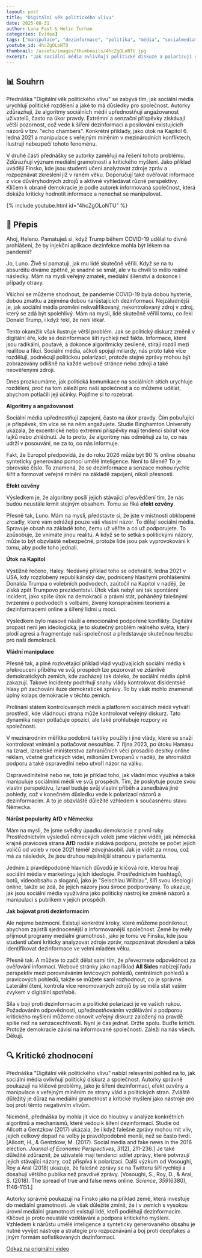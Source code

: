 ```yaml
---
layout: post
title: "Digitální věk politického vlivu"
date: 2025-08-31
author: Luna Fast & Helin Turhan
categories: [videa]
tags: ["manipulace", "dezinformace", "politika", "média", "socialmedia", "demokracie"]
youtube_id: 4hcZgOLoNTU
thumbnail: /assets/images/thumbnails/4hcZgOLoNTU.jpg
excerpt: "Jak sociální média ovlivňují politické diskuze a polarizují společnost? Přednáška zkoumá, jak algoritmy a dezinformace formují veřejné mínění a ohrožují demokracii. Klíčem k obraně je mediální gramotnost a kritické myšlení."
---
```


## 📊 Souhrn

Přednáška "Digitální věk politického vlivu" se zabývá tím, jak sociální média urychlují politické rozdělení a jaké to má důsledky pro společnost. Autorky zdůrazňují, že algoritmy sociálních médií upřednostňují angažovanost uživatelů, často na úkor pravdy. Extrémní a senzační příspěvky získávají větší pozornost, což vede k šíření dezinformací a posilování existujících názorů v tzv. "echo chambers". Konkrétní příklady, jako útok na Kapitol 6. ledna 2021 a manipulace s veřejným míněním v mezinárodních konfliktech, ilustrují nebezpečí tohoto fenoménu.

V druhé části přednášky se autorky zaměřují na řešení tohoto problému. Zdůrazňují význam mediální gramotnosti a kritického myšlení. Jako příklad uvádějí Finsko, kde jsou studenti učeni analyzovat zdroje zpráv a rozpoznávat zkreslení již v raném věku. Doporučují také ověřovat informace z více důvěryhodných zdrojů a aktivně vyhledávat různé perspektivy. Klíčem k obraně demokracie je podle autorek informovaná společnost, která dokáže kriticky hodnotit informace a nenechat se manipulovat.

{% include youtube.html id="4hcZgOLoNTU" %}

## 📝 Přepis

Ahoj, Heleno. Pamatuješ si, když Trump během COVID-19 udělal to divné prohlášení, že by injekční aplikace dezinfekce mohla být lékem na pandemii?

Jo, Luno. Živě si pamatuji, jak mu lidé skutečně věřili. Když se na tu absurditu díváme zpětně, je snadné se smát, ale v tu chvíli to mělo reálné následky. Mám na mysli veřejný zmatek, mediální šílenství a dokonce i případy otravy.

Všichni se můžeme shodnout, že pandemie COVID-19 byla dobou hysterie, dobou zmatku a zejména dobou narůstajících dezinformací. Nejzáludnější je, jak sociální média promění nekvalifikovaný, nekontrolovaný zdroj v zdroj, který se zdá být spolehlivý. Mám na mysli, lidé skutečně věřili tomu, co řekl Donald Trump, i když řekl, že není lékař.

Tento okamžik však ilustruje větší problém. Jak se politický diskurz změnil v digitální éře, kde se dezinformace šíří rychleji než fakta. Informace, které jsou radikální, poutavé, a dokonce algoritmicky zesílené, stírají rozdíl mezi realitou a fikcí. Sociální média, ačkoli spojují miliardy, nás proto také více rozdělují, podněcují politickou polarizaci, protože stejné zprávy mohou být zobrazovány odlišně na každé webové stránce nebo zdroji a také neověřenými zdroji.

Dnes prozkoumáme, jak politická komunikace na sociálních sítích urychluje rozdělení, proč na tom záleží pro naši společnost a co můžeme udělat, abychom potlačili její účinky. Pojďme si to rozebrat.

**Algoritmy a angažovanost**

Sociální média upřednostňují zapojení, často na úkor pravdy. Čím pobuřující je příspěvek, tím více se na něm angažujete. Studie Binghamton University ukázala, že excentrické nebo extrémní příspěvky mají tendenci sbírat více lajků nebo zhlédnutí. Je to proto, že algoritmy nás odměňují za to, co nás udrží v posouvání, ne za to, co nás informuje.

Fakt, že Europol předpovídá, že do roku 2026 může být 90 % online obsahu synteticky generováno pomocí umělé inteligence. Není to šílené? To je obrovské číslo. To znamená, že se dezinformace a senzace mohou rychle šířit a formovat veřejné mínění na základě zapojení, nikoli přesnosti.

**Efekt ozvěny**

Výsledkem je, že algoritmy posílí jejich stávající přesvědčení tím, že nás budou neustále krmit stejným obsahem. Tomu se říká **efekt ozvěny**.

Přesně tak, Luno. Mám na mysli, představte si, že jste v místnosti obklopené zrcadly, které vám odrážejí pouze váš vlastní názor. To dělají sociální média. Spravuje obsah na základě toho, čemu už věříte a co už podporujete. To způsobuje, že vnímáte jinou realitu. A když se to setká s politickými názory, může to být obzvláště nebezpečné, protože lidé jsou pak vyprovokováni k tomu, aby podle toho jednali.

**Útok na Kapitol**

Výstižně řečeno, Haley. Nedávný příklad toho se odehrál 6. ledna 2021 v USA, kdy rozzlobený republikánský dav, podnícený hlasitými prohlášeními Donalda Trumpa o volebních podvodech, zaútočil na Kapitol v naději, že získá zpět Trumpovo prezidentství. Útok však nebyl ani tak spontánní incident, jako spíše útok na demokracii a právní stát, poháněný falešnými tvrzeními o podvodech s volbami, živený konspiračními teoriemi a dezinformacemi online a šířený lidmi u moci.

Výsledkem bylo masové násilí a emocionálně podpořené konflikty. Digitální propast není jen ideologická, je to skutečný problém reálného světa, který plodí agresi a fragmentuje naši společnost a představuje skutečnou hrozbu pro naši demokracii.

**Vládní manipulace**

Přesně tak, a plně rozkvétající příklad vlád využívajících sociální média k překroucení příběhu ve svůj prospěch lze pozorovat ve zdánlivě demokratických zemích, kde zacházejí tak daleko, že sociální média úplně zakazují. Takové incidenty podtrhují snahy vlády kontrolovat disidentské hlasy při zachování iluze demokratické správy. To by však mohlo znamenat úplný kolaps demokracie v těchto zemích.

Prolínání státem kontrolovaných médií a platforem sociálních médií vytváří prostředí, kde vládnoucí strana může kontrolovat veřejný diskurz. Tato dynamika nejen potlačuje opozici, ale také prohlubuje rozpory ve společnosti.

V mezinárodním měřítku podobné taktiky použily i jiné vlády, které se snaží kontrolovat vnímání a potlačovat nesouhlas. 7. října 2023, po útoku Hamásu na Izrael, izraelské ministerstvo zahraničních věcí prosadilo desítky online reklam, včetně grafických videí, milionům Evropanů v naději, že shromáždí podporu a také ospravedlní nebo utvoří názor na válku.

Ospravedlnitelné nebo ne, toto je příklad toho, jak vládní moc využívá a také manipuluje sociálními médii ve svůj prospěch. Tím, že poskytuje pouze svou vlastní perspektivu, Izrael buduje svůj vlastní příběh a zanedbává jiné pohledy, což v konečném důsledku vede k polarizaci názorů a dezinformacím. A to je obzvláště důležité vzhledem k současnému stavu Německa.

**Nárůst popularity AfD v Německu**

Mám na mysli, že jsme svědky úpadku demokracie z první ruky. Prostřednictvím výsledků německých voleb jsme všichni viděli, jak německá krajně pravicová strana **AfD** nadále získává podporu, protože se počet jejích voličů od voleb v roce 2021 téměř zdvojnásobil. Jak je vidět za mnou, což má za následek, že jsou druhou nejsilnější stranou v parlamentu.

Jedním z pravděpodobně hlavních důvodů je klíčová role, kterou hrají sociální média v marketingu jejich ideologie. Prostřednictvím hashtagů, botů, videoobsahu a sloganů, jako je "Seischlau Wilblau", šíří svou ideologii online, takže se zdá, že jejich názory jsou široce podporovány. To ukazuje, jak jsou sociální média využívána jako politický nástroj ke změně názorů a manipulaci s publikem v jejich prospěch.

**Jak bojovat proti dezinformacím**

Ale nejsme bezmocní. Existují konkrétní kroky, které můžeme podniknout, abychom zajistili sjednocenější a informovanější společnost. Země by měly přijmout programy mediální gramotnosti, jako je tomu ve Finsku, kde jsou studenti učeni kriticky analyzovat zdroje zpráv, rozpoznávat zkreslení a také identifikovat dezinformace ve velmi mladém věku.

Přesně tak. A můžete to začít dělat sami tím, že převezmete odpovědnost za ověřování informací. Webové stránky jako například **All Sides** nabízejí řadu perspektiv mezi porovnáváním levicových pohledů, centrálních pohledů a pravicových pohledů, takže se můžete sami rozhodnout, co je správné. Laterální čtení, kontrola více renomovaných zdrojů by se měla stát vaším zvykem v digitální spotřebě.

Síla v boji proti dezinformacím a politické polarizaci je ve vašich rukou. Požadováním odpovědnosti, upřednostňováním vzdělávání a podporou kritického myšlení můžeme obnovit veřejný diskurz založený na pravdě spíše než na senzacechtivosti. Nyní je čas jednat. Držte spolu. Buďte kritičtí. Protože demokracie závisí na informované společnosti. Záleží na nás všech. Děkuji.

## 🔍 Kritické zhodnocení

Přednáška "Digitální věk politického vlivu" nabízí relevantní pohled na to, jak sociální média ovlivňují politický diskurz a společnost. Autorky správně poukazují na klíčové problémy, jako je šíření dezinformací, efekt ozvěny a manipulace s veřejným míněním ze strany vlád a politických stran. Zvláště důležitý je důraz na mediální gramotnost a kritické myšlení jako nástroje pro boj proti těmto negativním vlivům.

Nicméně, přednáška by mohla jít více do hloubky v analýze konkrétních algoritmů a mechanismů, které vedou k šíření dezinformací. Studie od Allcott a Gentzkow (2017) ukázala, že i když falešné zprávy mohou mít vliv, jejich celkový dopad na volby je pravděpodobně menší, než se často tvrdí. [Allcott, H., & Gentzkow, M. (2017). Social media and fake news in the 2016 election. *Journal of Economic Perspectives*, *31*(2), 211-236.] Je také důležité zdůraznit, že uživatelé mají tendenci sdílet zprávy, které potvrzují jejich stávající názory, což přispívá k polarizaci. Další výzkum od Vosoughi, Roy a Aral (2018) ukazuje, že falešné zprávy se na Twitteru šíří rychleji a dosahují většího publika než pravdivé zprávy. [Vosoughi, S., Roy, D., & Aral, S. (2018). The spread of true and false news online. *Science*, *359*(6380), 1146-1151.]

Autorky správně poukazují na Finsko jako na příklad země, která investuje do mediální gramotnosti. Je však důležité zmínit, že i v zemích s vysokou úrovní mediální gramotnosti existují lidé, kteří podléhají dezinformacím. Klíčové je proto neustálé vzdělávání a podpora kritického myšlení. Vzhledem k nárůstu umělé inteligence a synteticky generovaného obsahu je nutné vyvíjet nástroje a strategie pro rozpoznávání a boj proti deepfakes a jiným formám sofistikovaných dezinformací.

[Odkaz na originální video](https://www.youtube.com/watch?v=4hcZgOLoNTU)
